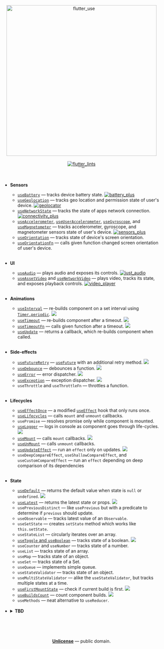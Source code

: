 <div align="center">
  <img src="https://github.com/wasabeef/flutter_use/raw/main/art/flutter_use_logo.png" width="480px" alt="flutter_use" />
  <div>
    <br />
    <a href="https://pub.dev/packages/flutter_lints">
      <img src="https://img.shields.io/badge/style-flutter__lints-40c4ff.svg" alt="flutter_lints" />
    </a>
    <br />
    <sup style="font-size: 2px;">Inspired by <a href="https://github.com/streamich/react-use">react-use</a>.</sup>
    <br />
  </div>
  <br />
  <br />
</div>

- **Sensors**
  - [`useBattery`](./docs/useBattery.md) &mdash; tracks device battery state. [![battery_plus](https://img.shields.io/badge/required-battery__plus-brightgreen)](https://pub.dev/packages/battery_plus)
  - [`useGeolocation`](./docs/useGeolocation.md) &mdash; tracks geo location and permission state of user's device. [![geolocator](https://img.shields.io/badge/required-geolocator-brightgreen)](https://pub.dev/packages/geolocator)
  - [`useNetworkState`](./docs/useNetworkState.md) &mdash; tracks the state of apps network connection. [![connectivity_plus](https://img.shields.io/badge/required-connectivity__plus-brightgreen)](https://pub.dev/packages/connectivity_plus)
  - [`useAccelerometer`](./docs/useAccelerometer.md), [`useUserAccelerometer`](./docs/useUserAccelerometer.md), [`useGyroscope`](./docs/useGyroscope.md), and [`useMagnetometer`](./docs/useMagnetometer.md) &mdash; tracks accelerometer, gyroscope, and magnetometer sensors state of user's device. [![sensors_plus](https://img.shields.io/badge/required-sensors__plus-brightgreen)](https://pub.dev/packages/sensors_plus)
  - [`useOrientation`](./docs/useOrientation.md) &mdash; tracks state of device's screen orientation.
  - [`useOrientationFn`](./docs/useOrientationFn.md) &mdash; calls given function changed screen orientation of user's device.
    <br/>
    <br/>
- **UI**
  - [`useAudio`](./docs/useAudio.md) &mdash; plays audio and exposes its controls. [![just_audio](https://img.shields.io/badge/required-just__audio-brightgreen)](https://pub.dev/packages/just_audio)
  - [`useAssetVideo`](./docs/useAssetVideo.md) and [`useNetworkVideo`](./docs/useNetworkVideo.md) &mdash; plays video, tracks its state, and exposes playback controls. [![video_player](https://img.shields.io/badge/required-video__player-brightgreen)](https://pub.dev/packages/video_player)
    <br/>
    <br/>
- **Animations**
  - [`useInterval`](./docs/useInterval.md) &mdash; re-builds component on a set interval using [`Timer.periodic`](https://api.dart.dev/stable/2.14.4/dart-async/Timer/Timer.periodic.html). [![][img-demo]](https://dartpad.dev/?id=d4ce8c315a0157ad18257886d661c8b9&null_safety=true)
  - [`useTimeout`](./docs/useTimeout.md) &mdash; re-builds component after a timeout. [![][img-demo]](https://dartpad.dev/?id=e1cb8d7045982ec96b0b314e9fb58202&null_safety=true)
  - [`useTimeoutFn`](./docs/useTimeoutFn.md) &mdash; calls given function after a timeout. [![][img-demo]](https://dartpad.dev/?id=12449436914e1dec13c8f9c5cf63935b&null_safety=true)
  - [`useUpdate`](./docs/useUpdate.md) &mdash; returns a callback, which re-builds component when called.
    <br/>
    <br/>
- **Side-effects**
  - [`useFutureRetry`](./docs/useFutureRetry.md) &mdash; [`useFuture`](https://pub.dev/documentation/flutter_hooks/latest/flutter_hooks/useFuture.html) with an additional retry method.  [![][img-demo]](https://dartpad.dev/?id=ab910cc4170f5e8746229cc958ba845c&null_safety=true)
  - [`useDebounce`](./docs/useDebounce.md) &mdash; debounces a function. [![][img-demo]](https://dartpad.dev/?id=977ee00fc30da8f0dd1888f6808114eb&null_safety=true)
  - [`useError`](./docs/useError.md) &mdash; error dispatcher. [![][img-demo]](https://dartpad.dev/?id=8e8e4876d546dd38517cb833ee694359&null_safety=true)
  - [`useException`](.docs/useException.md) &mdash; exception dispatcher. [![][img-demo]](https://dartpad.dev/?id=98580d1987dcae38ea0f27ee67a0d089&null_safety=true)
  - `useThrottle` and `useThrottleFn` &mdash; throttles a function.
    <br/>
    <br/>
- **Lifecycles**
  - [`useEffectOnce`](./docs/useEffectOnce.md) &mdash; a modified [`useEffect`](https://pub.dev/documentation/flutter_hooks/latest/flutter_hooks/useEffect.html) hook that only runs once.
  - [`useLifecycles`](./docs/useLifecycles.md) &mdash; calls `mount` and `unmount` callbacks.
  - `usePromise` &mdash; resolves promise only while component is mounted.
  - [`useLogger`](./docs/useLogger.md) &mdash; logs in console as component goes through life-cycles.  [![][img-demo]](https://dartpad.dev/?id=c72c9ab0fa46f93dd266f6557a29a3ed&null_safety=true)
  - [`useMount`](./docs/useMount.md) &mdash; calls `mount` callbacks. [![][img-demo]](https://dartpad.dev/?id=aa25e9bc3913779fcc795bef2bdc8d39&null_safety=true)
  - [`useUnMount`](./docs/useUnMount.md) &mdash; calls `unmount` callbacks.
  - [`useUpdateEffect`](./docs/useUpdateEffect.md) &mdash; run an `effect` only on updates. [![][img-demo]](https://dartpad.dev/?id=724fee007fe78419fde61f185b83095b&null_safety=true)
  - `useDeepCompareEffect`, `useShallowCompareEffect`, and `useCustomCompareEffect` &mdash; run an `effect` depending on deep comparison of its dependencies
    <br/>
    <br/>
- **State**
  - [`useDefault`](./docs/useDefault.md) &mdash; returns the default value when state is `null` or `undefined`. [![][img-demo]](https://dartpad.dev/?id=6511219165b2e5c64ec8890b69633da6&null_safety=true)
  - [`useLatest`](./docs/useLatest.md) &mdash; returns the latest state or props.  [![][img-demo]](https://dartpad.dev/?id=2a76f5b16c2f27d11c023a140f38ce33&null_safety=true)
  - `usePreviousDistinct` &mdash; like `usePrevious` but with a predicate to determine if `previous` should update.
  - `useObservable` &mdash; tracks latest value of an `Observable`.
  - `useSetState` &mdash; creates `setState` method which works like `this.setState`.
  - `useStateList` &mdash; circularly iterates over an array.
  - [`useToggle` and `useBoolean`](./docs/useToggle.md) &mdash; tracks state of a boolean. [![][img-demo]](https://dartpad.dev/?id=7e070264db2566b3c990c403dd61c3ff&null_safety=true)
  - `useCounter` and `useNumber` &mdash; tracks state of a number.
  - `useList` &mdash; tracks state of an array.
  - `useMap` &mdash; tracks state of an object.
  - `useSet` &mdash; tracks state of a Set.
  - `useQueue` &mdash; implements simple queue.
  - `useStateValidator` &mdash; tracks state of an object.
  - `useMultiStateValidator` &mdash; alike the `useStateValidator`, but tracks multiple states at a time.
  - [`useFirstMountState`](./docs/useFirstMountState.md) &mdash; check if current build is first. [![][img-demo]](https://dartpad.dev/?id=c9b6853d726ae29dcf902efcf7e85dc6&null_safety=true)
  - [`useBuildsCount`](./docs/useBuildsCount.md) &mdash; count component builds. [![][img-demo]](https://dartpad.dev/?id=d54979d95910abd48054547202e20c12&null_safety=true)
  - `useMethods` &mdash; neat alternative to `useReducer`.
    <br/>
    <br/>
- <details><summary><b>TBD</b></summary><div>
  
  - `useCopyToClipboard` &mdash; copies text to clipboard.
  - `useEvent` &mdash; subscribe to events.
  - `useScroll` &mdash; tracks a widget's scroll position.
  - `useScrolling` &mdash; tracks whether widget is scrolling.
  - `useFullscreen` &mdash; display an element or video full-screen.
  - `useClickAway`&mdash; triggers callback when user clicks outside target area.
  - `usePageLeave` &mdash; triggers when mouse leaves page boundaries.
  - `usePermission` &mdash; query permission status for apps APIs.
  
</div></details>


<br />
<br />
<br />

<p align="center">
  <a href="./LICENSE"><strong>Unlicense</strong></a> &mdash; public domain.
</p>

<br />
<br />


[img-demo]: https://img.shields.io/badge/demo-%20%20%20%F0%9F%9A%80-green.svg
